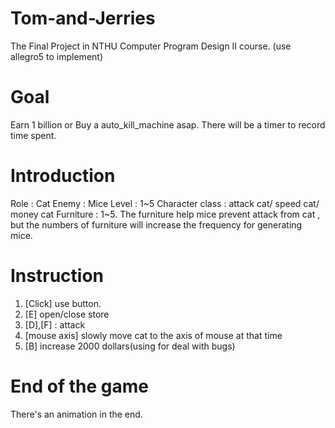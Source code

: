 # Tom-and-Jerries
The Final Project in NTHU Computer Program Design II course.
(use allegro5 to implement)

# Goal
Earn 1 billion or Buy a auto_kill_machine asap.
There will be a timer to record time spent.

# Introduction
Role : Cat
Enemy : Mice
Level : 1~5
Character class : attack cat/ speed cat/ money cat
Furniture : 1~5. The furniture help mice prevent attack from cat ,
but the numbers of furniture will increase the frequency for generating mice.

# Instruction
  1. [Click] use button.
  2. [E] open/close store
  3. [D],[F] : attack
  4. [mouse axis] slowly move cat to the axis of mouse at that time
  5. [B] increase 2000 dollars(using for deal with bugs)

# End of the game
There's an animation in the end.
